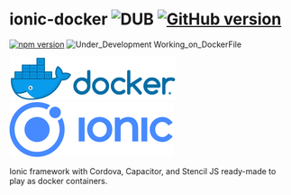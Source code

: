 # ionic-docker  ![DUB](https://img.shields.io/dub/l/vibe-d.svg) [![GitHub version](https://badge.fury.io/gh/abusharaf%2Fionic-docker.svg)](https://badge.fury.io/gh/abusharaf%2Fionic-docker)


[![npm version](https://badge.fury.io/js/ionic.svg)](https://badge.fury.io/js/ionic)
![Under_Development Working_on_DockerFile](https://img.shields.io/badge/Under_Development-Working_on_DockerFile-blue.svg)

![Docker](https://raw.githubusercontent.com/abusharaf/ionic-docker/master/icons/horizontal.png "Docker") ![Ionic](https://raw.githubusercontent.com/abusharaf/ionic-docker/master/icons/rsz_ionic-logo.png "Ionic")

Ionic framework with Cordova, Capacitor, and Stencil JS ready-made to play as docker containers.   
